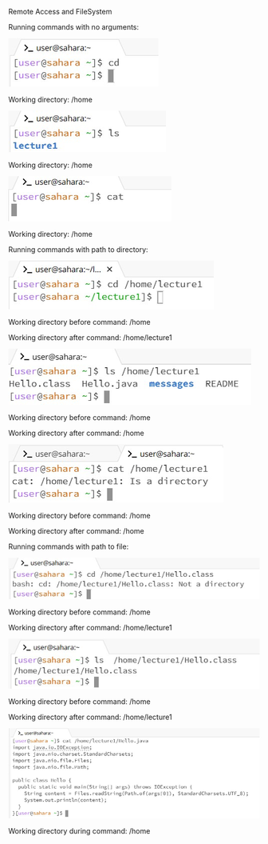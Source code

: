 Remote Access and FileSystem



Running commands with no arguments:

![Image](CD.jpg)

Working directory: /home

![Image](LS.jpg)

Working directory: /home

![Image](CAT.jpg)

Working directory: /home

Running commands with path to directory:

![Image](CDdirectory.jpg)

Working directory before command: /home

Working directory after command: /home/lecture1

![Image](LSdirectory.jpg)

Working directory before command: /home

Working directory after command: /home

![Image](CATdirectory.jpg)

Working directory before command: /home

Working directory after command: /home

Running commands with path to file:

![Image](CDfile.jpg)

Working directory before command: /home

Working directory after command: /home/lecture1

![Image](LSfile.jpg)

Working directory before command: /home

Working directory after command: /home/lecture1

![Image](CATfile.jpg)

Working directory during command: /home
